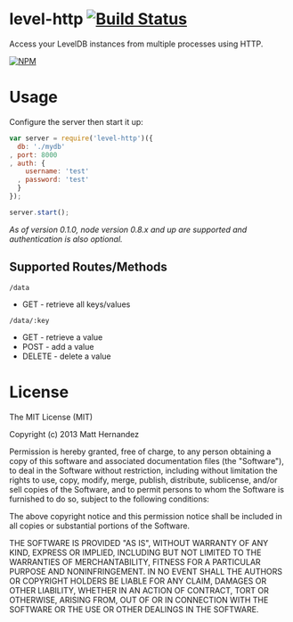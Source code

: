 level-http [![Build Status](https://travis-ci.org/fiveisprime/level-http.png?branch=master)](https://travis-ci.org/fiveisprime/level-http)
==========

Access your LevelDB instances from multiple processes using HTTP.

[![NPM](https://nodei.co/npm/level-http.png)](https://nodei.co/npm/level-http/)

# Usage

Configure the server then start it up:

``` js
var server = require('level-http')({
  db: './mydb'
, port: 8000
, auth: {
    username: 'test'
  , password: 'test'
  }
});

server.start();
```

_As of version 0.1.0, node version 0.8.x and up are supported and authentication
is also optional._

## Supported Routes/Methods

`/data`

  * GET - retrieve all keys/values

`/data/:key`

  * GET - retrieve a value
  * POST - add a value
  * DELETE - delete a value

# License

The MIT License (MIT)

Copyright (c) 2013 Matt Hernandez

Permission is hereby granted, free of charge, to any person obtaining a copy of
this software and associated documentation files (the "Software"), to deal in
the Software without restriction, including without limitation the rights to
use, copy, modify, merge, publish, distribute, sublicense, and/or sell copies of
the Software, and to permit persons to whom the Software is furnished to do so,
subject to the following conditions:

The above copyright notice and this permission notice shall be included in all
copies or substantial portions of the Software.

THE SOFTWARE IS PROVIDED "AS IS", WITHOUT WARRANTY OF ANY KIND, EXPRESS OR
IMPLIED, INCLUDING BUT NOT LIMITED TO THE WARRANTIES OF MERCHANTABILITY, FITNESS
FOR A PARTICULAR PURPOSE AND NONINFRINGEMENT. IN NO EVENT SHALL THE AUTHORS OR
COPYRIGHT HOLDERS BE LIABLE FOR ANY CLAIM, DAMAGES OR OTHER LIABILITY, WHETHER
IN AN ACTION OF CONTRACT, TORT OR OTHERWISE, ARISING FROM, OUT OF OR IN
CONNECTION WITH THE SOFTWARE OR THE USE OR OTHER DEALINGS IN THE SOFTWARE.
